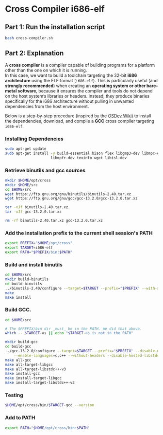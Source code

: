 # Cross Compiler i686-elf

## Part 1: Run the installation script

```bash
bash cross-compiler.sh
```

## Part 2: Explanation

A **cross compiler** is a compiler capable of building programs for a platform other than the one on which it is running.  
In this case, we want to build a toolchain targeting the 32-bit **i686 architecture** using the ELF format (`i686-elf`). This is particularly useful (and **strongly recommended**) when creating an **operating system or other bare-metal software**, because it ensures the compiler and tools do not depend on the host system’s libraries or headers. Instead, they produce binaries specifically for the i686 architecture without pulling in unwanted dependencies from the host environment.

Below is a step-by-step procedure (inspired by the [OSDev Wiki](https://wiki.osdev.org/GCC_Cross-Compiler)) to install the dependencies, download, and compile a **GCC** cross compiler targeting `i686-elf`.

### Installing Dependencies
```bash
sudo apt-get update
sudo apt-get install -y build-essential bison flex libgmp3-dev libmpc-dev \
                     libmpfr-dev texinfo wget libisl-dev
```

### Retrieve binutils and gcc sources
```bash
mkdir $HOME/opt/cross
mkdir $HOME/src
cd $HOME/src
wget https://ftp.gnu.org/gnu/binutils/binutils-2.40.tar.xz
wget https://ftp.gnu.org/gnu/gcc/gcc-13.2.0/gcc-13.2.0.tar.xz

tar -xJf binutils-2.40.tar.xz
tar -xJf gcc-13.2.0.tar.xz

rm -rf binutils-2.40.tar.xz gcc-13.2.0.tar.xz
```
### Add the installation prefix to the current shell session's PATH
```bash
export PREFIX="$HOME/opt/cross"
export TARGET=i686-elf
export PATH="$PREFIX/bin:$PATH"
```

### Build and install binutils
```bash
cd $HOME/src
mkdir build-binutils
cd build-binutils
../binutils-2.40/configure --target=$TARGET --prefix="$PREFIX" --with-sysroot --disable-nls --disable-werror
make
make install
```
### Build GCC.
```bash
cd $HOME/src

# The $PREFIX/bin dir _must_ be in the PATH. We did that above. 
which -- $TARGET-as || echo "$TARGET-as is not in the PATH"

mkdir build-gcc
cd build-gcc
../gcc-13.2.0/configure --target=$TARGET --prefix="$PREFIX" --disable-nls \
    --enable-languages=c,c++ --without-headers --disable-hosted-libstdcxx
make all-gcc
make all-target-libgcc
make all-target-libstdc++-v3
make install-gcc
make install-target-libgcc
make install-target-libstdc++-v3
```
### Testing
```bash
$HOME/opt/cross/bin/$TARGET-gcc --version
```

### Add to PATH
```bash
export PATH="$HOME/opt/cross/bin:$PATH"
```
